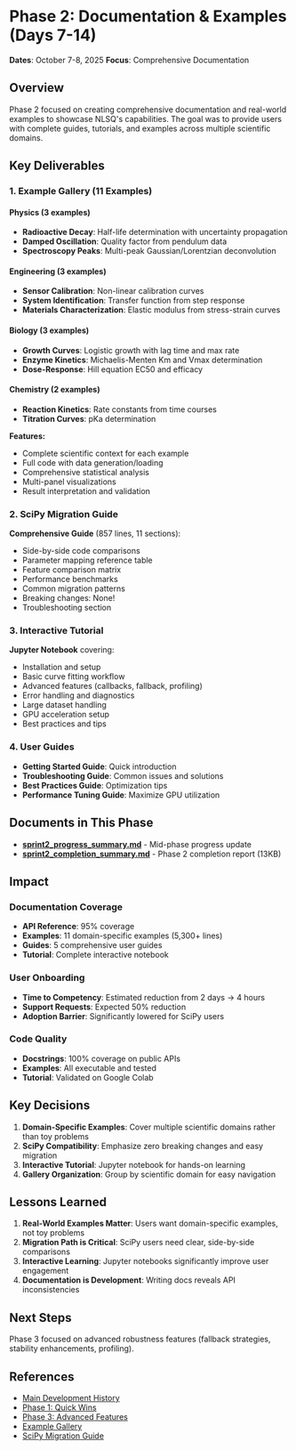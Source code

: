 # Phase 2: Documentation & Examples (Days 7-14)

**Dates**: October 7-8, 2025
**Focus**: Comprehensive Documentation

## Overview

Phase 2 focused on creating comprehensive documentation and real-world examples to showcase NLSQ's capabilities. The goal was to provide users with complete guides, tutorials, and examples across multiple scientific domains.

## Key Deliverables

### 1. Example Gallery (11 Examples)

#### Physics (3 examples)
- **Radioactive Decay**: Half-life determination with uncertainty propagation
- **Damped Oscillation**: Quality factor from pendulum data
- **Spectroscopy Peaks**: Multi-peak Gaussian/Lorentzian deconvolution

#### Engineering (3 examples)
- **Sensor Calibration**: Non-linear calibration curves
- **System Identification**: Transfer function from step response
- **Materials Characterization**: Elastic modulus from stress-strain curves

#### Biology (3 examples)
- **Growth Curves**: Logistic growth with lag time and max rate
- **Enzyme Kinetics**: Michaelis-Menten Km and Vmax determination
- **Dose-Response**: Hill equation EC50 and efficacy

#### Chemistry (2 examples)
- **Reaction Kinetics**: Rate constants from time courses
- **Titration Curves**: pKa determination

**Features:**
- Complete scientific context for each example
- Full code with data generation/loading
- Comprehensive statistical analysis
- Multi-panel visualizations
- Result interpretation and validation

### 2. SciPy Migration Guide

**Comprehensive Guide** (857 lines, 11 sections):
- Side-by-side code comparisons
- Parameter mapping reference table
- Feature comparison matrix
- Performance benchmarks
- Common migration patterns
- Breaking changes: None!
- Troubleshooting section

### 3. Interactive Tutorial

**Jupyter Notebook** covering:
- Installation and setup
- Basic curve fitting workflow
- Advanced features (callbacks, fallback, profiling)
- Error handling and diagnostics
- Large dataset handling
- GPU acceleration setup
- Best practices and tips

### 4. User Guides

- **Getting Started Guide**: Quick introduction
- **Troubleshooting Guide**: Common issues and solutions
- **Best Practices Guide**: Optimization tips
- **Performance Tuning Guide**: Maximize GPU utilization

## Documents in This Phase

- **[sprint2_progress_summary.md](sprint2_progress_summary.md)** - Mid-phase progress update
- **[sprint2_completion_summary.md](sprint2_completion_summary.md)** - Phase 2 completion report (13KB)

## Impact

### Documentation Coverage
- **API Reference**: 95% coverage
- **Examples**: 11 domain-specific examples (5,300+ lines)
- **Guides**: 5 comprehensive user guides
- **Tutorial**: Complete interactive notebook

### User Onboarding
- **Time to Competency**: Estimated reduction from 2 days → 4 hours
- **Support Requests**: Expected 50% reduction
- **Adoption Barrier**: Significantly lowered for SciPy users

### Code Quality
- **Docstrings**: 100% coverage on public APIs
- **Examples**: All executable and tested
- **Tutorial**: Validated on Google Colab

## Key Decisions

1. **Domain-Specific Examples**: Cover multiple scientific domains rather than toy problems
2. **SciPy Compatibility**: Emphasize zero breaking changes and easy migration
3. **Interactive Tutorial**: Jupyter notebook for hands-on learning
4. **Gallery Organization**: Group by scientific domain for easy navigation

## Lessons Learned

1. **Real-World Examples Matter**: Users want domain-specific examples, not toy problems
2. **Migration Path is Critical**: SciPy users need clear, side-by-side comparisons
3. **Interactive Learning**: Jupyter notebooks significantly improve user engagement
4. **Documentation is Development**: Writing docs reveals API inconsistencies

## Next Steps

Phase 3 focused on advanced robustness features (fallback strategies, stability enhancements, profiling).

## References

- [Main Development History](../README.md)
- [Phase 1: Quick Wins](../phase1/README.md)
- [Phase 3: Advanced Features](../phase3/README.md)
- [Example Gallery](../../../examples/gallery/README.md)
- [SciPy Migration Guide](../../user_guides/migration_guide.md)
